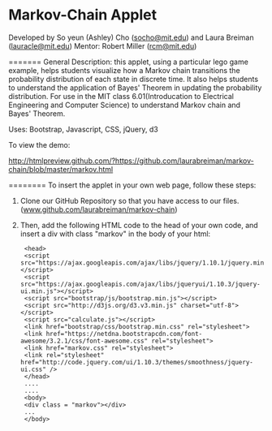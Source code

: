 Markov-Chain Applet
============
Developed by So yeun (Ashley) Cho (<socho@mit.edu>) and Laura Breiman (<lauracle@mit.edu>)
Mentor: Robert Miller (<rcm@mit.edu>)

=======
General Description: this applet, using a particular lego game example, helps students visualize how a Markov chain transitions the probability distribution of each state in discrete time. It also helps students to understand the application of Bayes' Theorem in updating the probability distribution. For use in the MIT class 6.01(Introducation to Electrical Engineering and Computer Science) to understand Markov chain and Bayes' Theorem.

Uses: Bootstrap, Javascript, CSS, jQuery, d3

To view the demo:

http://htmlpreview.github.com/?https://github.com/laurabreiman/markov-chain/blob/master/markov.html

========
To insert the applet in your own web page, follow these steps:

1. Clone our GitHub Repository so that you have access to our files. (www.github.com/laurabreiman/markov-chain) 

2. Then, add the following HTML code to the head of your own code, and insert a div with class "markov" in the body of your html:

        <head>
        <script src="https://ajax.googleapis.com/ajax/libs/jquery/1.10.1/jquery.min.js"></script>
        <script src="https://ajax.googleapis.com/ajax/libs/jqueryui/1.10.3/jquery-ui.min.js"></script>
        <script src="bootstrap/js/bootstrap.min.js"></script>
        <script src="http://d3js.org/d3.v3.min.js" charset="utf-8"></script>
        <script src="calculate.js"></script>
        <link href="bootstrap/css/bootstrap.min.css" rel="stylesheet">
        <link href="https://netdna.bootstrapcdn.com/font-awesome/3.2.1/css/font-awesome.css" rel="stylesheet">
        <link href="markov.css" rel="stylesheet">
        <link rel="stylesheet" href="http://code.jquery.com/ui/1.10.3/themes/smoothness/jquery-ui.css" />
        </head>
        ....
        ....
        <body>
        <div class = "markov"></div>
        ...
        </body>
